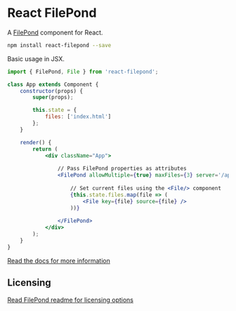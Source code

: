 # React FilePond

A [FilePond](https://github.com/pqina/filepond) component for React.

```bash
npm install react-filepond --save
```

Basic usage in JSX.

```jsx
import { FilePond, File } from 'react-filepond';

class App extends Component {
    constructor(props) {
        super(props);

        this.state = {
            files: ['index.html']
        };
    }

    render() {
        return (
            <div className="App">
            
                // Pass FilePond properties as attributes
                <FilePond allowMultiple={true} maxFiles={3} server='/api'>
                    
                    // Set current files using the <File/> component
                    {this.state.files.map(file => (
                        <File key={file} source={file} />
                    ))}
                    
                </FilePond>
            </div>
        );
    }
}
```
[Read the docs for more information](https://pqina.nl/filepond/docs/patterns/frameworks/react/)

## Licensing

[Read FilePond readme for licensing options](https://github.com/pqina/filepond#license)
